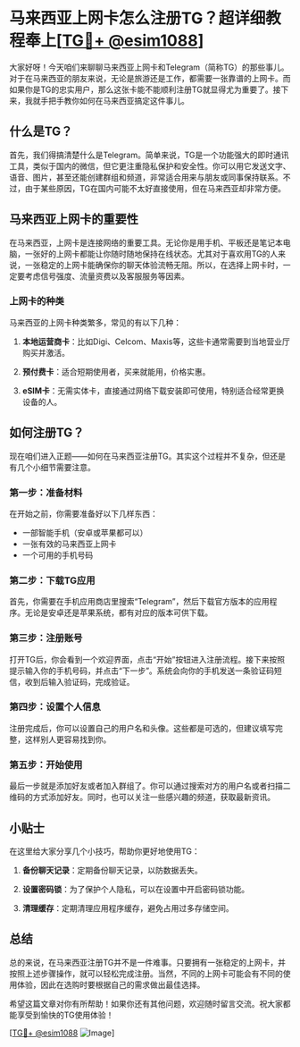 # 马来西亚上网卡怎么注册TG？超详细教程奉上[[TG💪+ @esim1088](https://t.me/s/esim1088)]

大家好呀！今天咱们来聊聊马来西亚上网卡和Telegram（简称TG）的那些事儿。对于在马来西亚的朋友来说，无论是旅游还是工作，都需要一张靠谱的上网卡。而如果你是TG的忠实用户，那么这张卡能不能顺利注册TG就显得尤为重要了。接下来，我就手把手教你如何在马来西亚搞定这件事儿。

## 什么是TG？

首先，我们得搞清楚什么是Telegram。简单来说，TG是一个功能强大的即时通讯工具，类似于国内的微信，但它更注重隐私保护和安全性。你可以用它发送文字、语音、图片，甚至还能创建群组和频道，非常适合用来与朋友或同事保持联系。不过，由于某些原因，TG在国内可能不太好直接使用，但在马来西亚却非常方便。

## 马来西亚上网卡的重要性

在马来西亚，上网卡是连接网络的重要工具。无论你是用手机、平板还是笔记本电脑，一张好的上网卡都能让你随时随地保持在线状态。尤其对于喜欢用TG的人来说，一张稳定的上网卡能确保你的聊天体验流畅无阻。所以，在选择上网卡时，一定要考虑信号强度、流量资费以及客服服务等因素。

### 上网卡的种类

马来西亚的上网卡种类繁多，常见的有以下几种：

1. **本地运营商卡**：比如Digi、Celcom、Maxis等，这些卡通常需要到当地营业厅购买并激活。
   
2. **预付费卡**：适合短期使用者，买来就能用，价格实惠。

3. **eSIM卡**：无需实体卡，直接通过网络下载安装即可使用，特别适合经常更换设备的人。

## 如何注册TG？

现在咱们进入正题——如何在马来西亚注册TG。其实这个过程并不复杂，但还是有几个小细节需要注意。

### 第一步：准备材料

在开始之前，你需要准备好以下几样东西：

- 一部智能手机（安卓或苹果都可以）
- 一张有效的马来西亚上网卡
- 一个可用的手机号码

### 第二步：下载TG应用

首先，你需要在手机应用商店里搜索“Telegram”，然后下载官方版本的应用程序。无论是安卓还是苹果系统，都有对应的版本可供下载。

### 第三步：注册账号

打开TG后，你会看到一个欢迎界面，点击“开始”按钮进入注册流程。接下来按照提示输入你的手机号码，并点击“下一步”。系统会向你的手机发送一条验证码短信，收到后输入验证码，完成验证。

### 第四步：设置个人信息

注册完成后，你可以设置自己的用户名和头像。这些都是可选的，但建议填写完整，这样别人更容易找到你。

### 第五步：开始使用

最后一步就是添加好友或者加入群组了。你可以通过搜索对方的用户名或者扫描二维码的方式添加好友。同时，也可以关注一些感兴趣的频道，获取最新资讯。

## 小贴士

在这里给大家分享几个小技巧，帮助你更好地使用TG：

1. **备份聊天记录**：定期备份聊天记录，以防数据丢失。
   
2. **设置密码锁**：为了保护个人隐私，可以在设置中开启密码锁功能。

3. **清理缓存**：定期清理应用程序缓存，避免占用过多存储空间。

## 总结

总的来说，在马来西亚注册TG并不是一件难事。只要拥有一张稳定的上网卡，并按照上述步骤操作，就可以轻松完成注册。当然，不同的上网卡可能会有不同的使用体验，因此在选购时要根据自己的需求做出最佳选择。

希望这篇文章对你有所帮助！如果你还有其他问题，欢迎随时留言交流。祝大家都能享受到愉快的TG使用体验！

[[TG💪+ @esim1088](https://t.me/s/esim1088) ![Image](https://i.postimg.cc/4NQfJmqS/Snipaste-2025-05-13-00-14-12.png)]